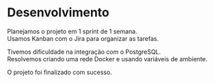 # Desenvolvimento

Planejamos o projeto em 1 sprint de 1 semana.  
Usamos Kanban com o Jira para organizar as tarefas.  

Tivemos dificuldade na integração com o PostgreSQL.  
Resolvemos criando uma rede Docker e usando variáveis de ambiente.

O projeto foi finalizado com sucesso.